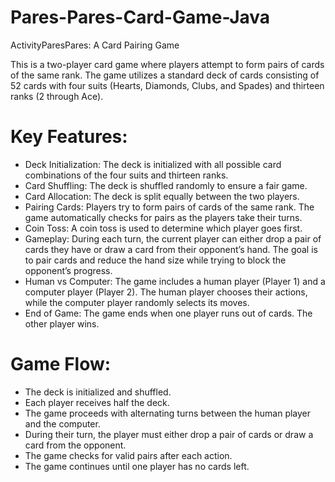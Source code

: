 # Pares-Pares-Card-Game-Java

ActivityParesPares: A Card Pairing Game

This is a two-player card game where players attempt to form pairs of cards of the same rank. The game utilizes a standard deck of cards consisting of 52 cards with four suits (Hearts, Diamonds, Clubs, and Spades) and thirteen ranks (2 through Ace).

# Key Features:
  * Deck Initialization: The deck is initialized with all possible card combinations of the four suits and thirteen ranks.
  * Card Shuffling: The deck is shuffled randomly to ensure a fair game.
  * Card Allocation: The deck is split equally between the two players.
  * Pairing Cards: Players try to form pairs of cards of the same rank. The game automatically checks for pairs as the players take their turns.
  * Coin Toss: A coin toss is used to determine which player goes first.
  * Gameplay: During each turn, the current player can either drop a pair of cards they have or draw a card from their opponent’s hand. The goal is to pair cards and reduce the hand size while trying to block the opponent’s progress.
  * Human vs Computer: The game includes a human player (Player 1) and a computer player (Player 2). The human player chooses their actions, while the computer player randomly selects its moves.
  * End of Game: The game ends when one player runs out of cards. The other player wins.

# Game Flow:
  * The deck is initialized and shuffled.
  * Each player receives half the deck.
  * The game proceeds with alternating turns between the human player and the computer.
  * During their turn, the player must either drop a pair of cards or draw a card from the opponent.
  * The game checks for valid pairs after each action.
  * The game continues until one player has no cards left.

